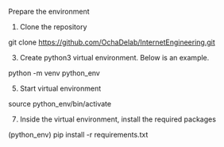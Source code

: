 Prepare the environment
1. Clone the repository

git clone https://github.com/OchaDelab/InternetEngineering.git

3. Create python3 virtual environment. Below is an example.

python -m venv python_env

5. Start virtual environment

source python_env/bin/activate

7. Inside the virtual environment, install the required packages

 (python_env) pip install -r requirements.txt
